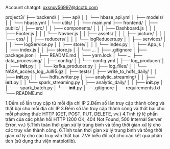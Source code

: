 Account chatgpt:
    xxsnxv56997@dcctb.com


project3/
├── backend/
│   ├── api/
│   │   └── hbase_api.yml
│   ├── models/
│   │   └── hbase.yml
│   └── utils/
│   │   └── main.yml
├── frontend/
│   ├── public/
│   ├── src/
│   │   ├── components/
│   │   │   ├── Dashboard.js
│   │   │   ├── Footer.js
│   │   │   └── Navber.js
│   │   ├── assets/
│   │   │   ├── picture/
│   │   │   └── css/
│   │   ├── reducers/
│   │   │   └── logReducers.py
│   │   ├── services/
│   │   │   └── logService.py
│   │   ├── store/
│   │   │   └── index.py
│   │   ├── App.js
│   │   ├── index.js
│   │   ├── store.js
│   │   └── ...
│   ├── .gitignore
│   ├── package.json
│   ├── README.md
│   ├── yarn.lock
│   └── ...
├── data_processing/
│   ├── config/
│   │   └── config.yml
│   ├── log_producer/
│   │   ├── __init__.py
│   │   └── kafka_producer.py
│   ├── log_files/
│   │   └── NASA_access_log_Jul95.gz
│   ├── tests/
│   ├── write_to_hdfs_daily/
│   │   ├── __init__.py
│   │   └── hdfs_writer.py
│   ├── analytic_streaming/
│   │   ├── __init__.py
│   │   └── spark_streaming.py
│   ├── analytic_daily/
│   │   ├── __init__.py
│   │   └── spark_batch.py
│   └── __init__.py
├── .gitignore
├── requirements.txt
└── README.md


1.Đếm số lần truy cập từ mỗi địa chỉ IP
2.Đếm số lần truy cập thành công và thất bại cho mỗi địa chỉ IP
3.Đếm số lần truy cập thành công và thất bại cho mỗi phương thức HTTP (GET, POST, PUT, DELETE, vv.)
4.Tính tỷ lệ phần trăm của các phản hồi HTTP (200 OK, 404 Not Found, 500 Internal Server Error, vv.)
5.Tính toán thời gian xử lý trung bình và tổng thời gian xử lý cho các truy vấn thành công.
6.Tính toán thời gian xử lý trung bình và tổng thời gian xử lý cho các truy vấn thất bại.
7.Vẽ biểu đồ cột cho các kết quả phân tích (sử dụng thư viện matplotlib).


